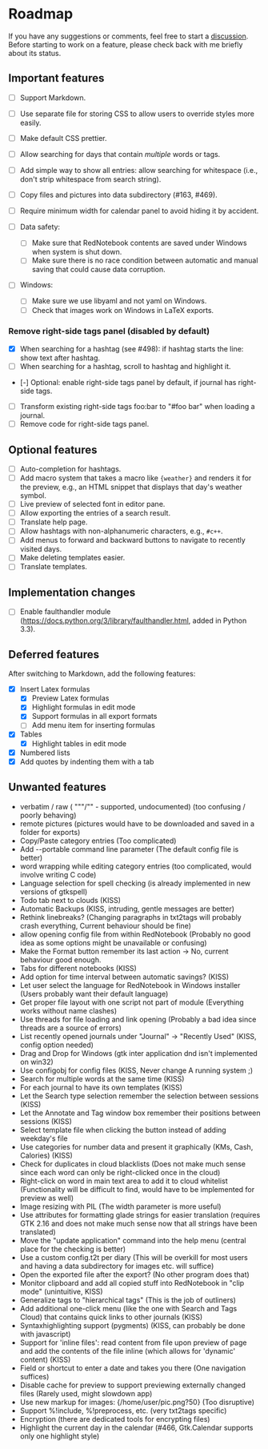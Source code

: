 # Roadmap

If you have any suggestions or comments, feel free to start a
[discussion](https://github.com/jendrikseipp/rednotebook/discussions). Before
starting to work on a feature, please check back with me briefly about its
status.

## Important features

- [ ] Support Markdown.
- [ ] Use separate file for storing CSS to allow users to override styles more easily.
- [ ] Make default CSS prettier.
- [ ] Allow searching for days that contain *multiple* words or tags.
- [ ] Add simple way to show all entries: allow searching for whitespace (i.e., don't strip whitespace from search string).
- [ ] Copy files and pictures into data subdirectory (#163, #469).
- [ ] Require minimum width for calendar panel to avoid hiding it by accident.

- [ ] Data safety:
  - [ ] Make sure that RedNotebook contents are saved under Windows when system is shut down.
  - [ ] Make sure there is no race condition between automatic and manual saving that could cause data corruption.

- [ ] Windows:
  - [ ] Make sure we use libyaml and not yaml on Windows.
  - [ ] Check that images work on Windows in LaTeX exports.

### Remove right-side tags panel (disabled by default)

- [X] When searching for a hashtag (see #498): if hashtag starts the line: show text after hashtag.
- [ ] When searching for a hashtag, scroll to hashtag and highlight it.
- [-] Optional: enable right-side tags panel by default, if journal has right-side tags.
- [ ] Transform existing right-side tags foo:bar to "#foo bar" when loading a journal.
- [ ] Remove code for right-side tags panel.

## Optional features

- [ ] Auto-completion for hashtags.
- [ ] Add macro system that takes a macro like `{weather}` and renders it for the preview, e.g., an HTML snippet that displays that day's weather symbol.
- [ ] Live preview of selected font in editor pane.
- [ ] Allow exporting the entries of a search result.
- [ ] Translate help page.
- [ ] Allow hashtags with non-alphanumeric characters, e.g., `#c++`.
- [ ] Add menus to forward and backward buttons to navigate to recently visited days.
- [ ] Make deleting templates easier.
- [ ] Translate templates.

## Implementation changes

- [ ] Enable faulthandler module (<https://docs.python.org/3/library/faulthandler.html>, added in Python 3.3).

## Deferred features

After switching to Markdown, add the following features:

- [X] Insert Latex formulas
  - [X] Preview Latex formulas
  - [X] Highlight formulas in edit mode
  - [X] Support formulas in all export formats
  - [ ] Add menu item for inserting formulas
- [X] Tables
  - [X] Highlight tables in edit mode
- [X] Numbered lists
- [X] Add quotes by indenting them with a tab

## Unwanted features

- verbatim / raw ( """/"" - supported, undocumented) (too confusing / poorly behaving)
- remote pictures (pictures would have to be downloaded and saved in a folder for exports)
- Copy/Paste category entries (Too complicated)
- Add --portable command line parameter (The default config file is better)
- word wrapping while editing category entries (too complicated, would involve writing C code)
- Language selection for spell checking (is already implemented in new versions of gtkspell)
- Todo tab next to clouds (KISS)
- Automatic Backups (KISS, intruding, gentle messages are better)
- Rethink linebreaks? (Changing paragraphs in txt2tags will probably crash
  everything, Current behaviour should be fine)
- allow opening config file from within RedNotebook
  (Probably no good idea as some options might be unavailable or confusing)
- Make the Format button remember its last action -> No, current behaviour good enough.
- Tabs for different notebooks (KISS)
- Add option for time interval between automatic savings? (KISS)
- Let user select the language for RedNotebook in Windows installer (Users probably want their default language)
- Get proper file layout with one script not part of module (Everything works without name clashes)
- Use threads for file loading and link opening (Probably a bad idea since threads are a source of errors)
- List recently opened journals under "Journal" -> "Recently Used" (KISS, config option needed)
- Drag and Drop for Windows (gtk inter application dnd isn't implemented on win32)
- Use configobj for config files (KISS, Never change A running system ;)
- Search for multiple words at the same time (KISS)
- For each journal to have its own templates (KISS)
- Let the Search type selection remember the selection between sessions (KISS)
- Let the Annotate and Tag window box remember their positions between sessions (KISS)
- Select template file when clicking the button instead of adding weekday's file
- Use categories for number data and present it graphically (KMs, Cash, Calories) (KISS)
- Check for duplicates in cloud blacklists (Does not make much sense since each word
  can only be right-clicked once in the cloud)
- Right-click on word in main text area to add it to cloud whitelist
  (Functionality will be difficult to find, would have to be implemented for
  preview as well)
- Image resizing with PIL (The width parameter is more useful)
- Use attributes for formatting glade strings for easier translation
  (requires GTK 2.16 and does not make much sense now that all strings have been translated)
- Move the "update application" command into the help menu (central place for the checking is better)
- Use a custom config.t2t per diary
  (This will be overkill for most users and having a data subdirectory for images etc. will suffice)
- Open the exported file after the export? (No other program does that)
- Monitor clipboard and add all copied stuff into RedNotebook in "clip mode" (unintuitive, KISS)
- Generalize tags to "hierarchical tags" (This is the job of outliners)
- Add additional one-click menu (like the one with Search and Tags Cloud) that
  contains quick links to other journals (KISS)
- Syntaxhighlighting support (pygments) (KISS, can probably be done with javascript)
- Support for 'inline files': read content from file upon preview of page and
  add the contents of the file inline (which allows for 'dynamic' content) (KISS)
- Field or shortcut to enter a date and takes you there (One navigation suffices)
- Disable cache for preview to support previewing externally changed files (Rarely used, might slowdown app)
- Use new markup for images: {/home/user/pic.png?50} (Too disruptive)
- Support %!include, %!preprocess, etc. (very txt2tags specific)
- Encryption (there are dedicated tools for encrypting files)
- Highlight the current day in the calendar (#466, Gtk.Calendar supports only one highlight style)
